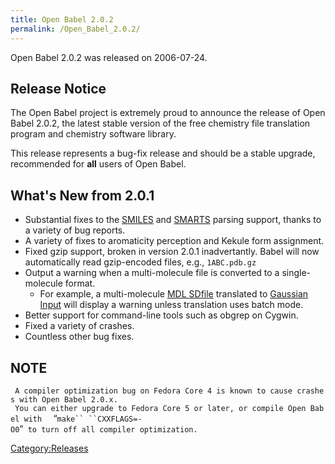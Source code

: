 ```yaml
---
title: Open Babel 2.0.2
permalink: /Open_Babel_2.0.2/
---
```


Open Babel 2.0.2 was released on 2006-07-24.

Release Notice
--------------

The Open Babel project is extremely proud to announce the release of Open Babel 2.0.2, the latest stable version of the free chemistry file translation program and chemistry software library.

This release represents a bug-fix release and should be a stable upgrade, recommended for **all** users of Open Babel.

What's New from 2.0.1
---------------------

-   Substantial fixes to the [SMILES](/SMILES "wikilink") and [SMARTS](/SMARTS "wikilink") parsing support, thanks to a variety of bug reports.
-   A variety of fixes to aromaticity perception and Kekule form assignment.
-   Fixed gzip support, broken in version 2.0.1 inadvertantly. Babel will now automatically read gzip-encoded files, e.g., `1ABC.pdb.gz`
-   Output a warning when a multi-molecule file is converted to a single-molecule format.
    -   For example, a multi-molecule [MDL SDfile](/MDL_SDfile "wikilink") translated to [Gaussian Input](/Gaussian_Input "wikilink") will display a warning unless translation uses batch mode.
-   Better support for command-line tools such as obgrep on Cygwin.
-   Fixed a variety of crashes.
-   Countless other bug fixes.

NOTE
----

` A compiler optimization bug on Fedora Core 4 is known to cause crashes with Open Babel 2.0.x.`
` You can either upgrade to Fedora Core 5 or later, or compile Open Babel with `
` `“`make`` ``CXXFLAGS=-O0`”` to turn off all compiler optimization.`

[Category:Releases](/Category:Releases "wikilink")